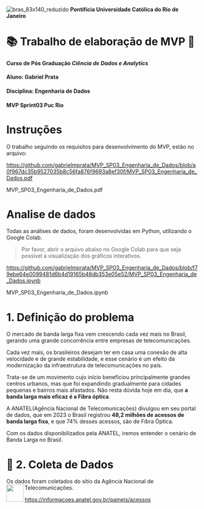 ![bras_83x140_reduzido](https://github.com/gabrielmprata/MVP_Sprint01_Puc_Rio/assets/119508139/4880e33f-47b7-4b75-8a84-bb2d57a8c5f2) 
**Pontifícia Universidade Católica do Rio de Janeiro**

#  📚 Trabalho de elaboração de MVP 📖
#### Curso de Pós Graduação *Ciência de Dados e Analytics*
#### Aluno: Gabriel Prata
#### Disciplina: Engenharia de Dados
#### MVP Sprint03 Puc Rio
>

# Instruções
O trabalho seguindo os requisitos para desenvolvimento do MVP, estão no arquivo:
>
https://github.com/gabrielmprata/MVP_SP03_Engenharia_de_Dados/blob/a0f967dc35b9527035b8c56fa876f9693a8ef30f/MVP_SP03_Engenharia_de_Dados.pdf
>
MVP_SP03_Engenharia_de_Dados.pdf
>
# Analise de dados
Todas as análises de dados, foram desenvolvidas em Python, utilizando o Google Colab.
>
>Por favor, abrir o arquivo abaixo no Google Colab para que seja possível a visualização dos gráficos interativos.
>
https://github.com/gabrielmprata/MVP_SP03_Engenharia_de_Dados/blob/f79ebe64e0099481d6b4d19165b48db353e05e52/MVP_SP03_Engenharia_de_Dados.ipynb
>
MVP_SP03_Engenharia_de_Dados.ipynb

# 1. Definição do problema
>
O mercado de banda larga fixa vem crescendo cada vez mais no Brasil, gerando uma grande concorrência entre empresas de telecomunicações.
>
Cada vez mais, os brasileiros desejam ter em casa uma conexão de alta velocidade e de grande estabilidade, e esse cenário é um efeito da modernização da infraestrutura de telecomunicações no país.
>
Trata-se de um movimento cujo início beneficiou principalmente grandes centros urbanos, mas que foi expandindo gradualmente para cidades pequenas e bairros mais afastados.
Não resta dúvida hoje em dia, que **a banda larga mais eficaz é a Fibra óptica**.
>
A ANATEL(Agência Nacional de Telecomunicações) divulgou em seu portal de dados, que em 2023 o Brasil registrou **48,2 milhões de acessos de banda larga fixa**, e que 74% desses acessos, são de Fibra Óptica.
>
Com os dados disponibilizados pela ANATEL, iremos entender o cenário de Banda Larga no Brasil.
>
# :floppy_disk: 2. Coleta de Dados
>
Os dados foram coletados do sítio da Agência Nacional de Telecomunicações.<img align="left" width="45" height="45" src="https://upload.wikimedia.org/wikipedia/commons/thumb/5/51/Anatel_Logo.svg/180px-Anatel_Logo.svg.png">
>
https://informacoes.anatel.gov.br/paineis/acessos
<br>
>
